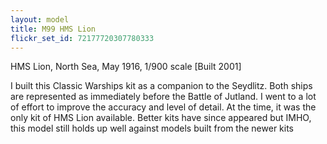```yaml
---
layout: model
title: M99 HMS Lion 
flickr_set_id: 72177720307780333
---
```


HMS Lion, North Sea, May 1916, 1/900 scale  [Built 2001]

I built this Classic Warships kit as a companion to the Seydlitz. Both ships are represented as immediately before the Battle of Jutland. I went to a lot of effort to improve the accuracy and level of detail. At the time, it was the only kit of HMS Lion available. Better kits have since appeared but IMHO, this model still holds up well against models built from the newer kits 


